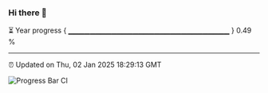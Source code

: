 ### Hi there 👋

⏳ Year progress { ▁▁▁▁▁▁▁▁▁▁▁▁▁▁▁▁▁▁▁▁▁▁▁▁▁▁▁▁▁▁ } 0.49 %

---

⏰ Updated on Thu, 02 Jan 2025 18:29:13 GMT

![Progress Bar CI](https://github.com/ZhaoGui/ZhaoGui/workflows/Progress%20Bar%20CI/badge.svg)

